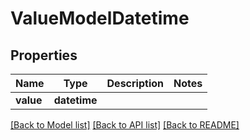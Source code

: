 # ValueModelDatetime


## Properties
Name | Type | Description | Notes
------------ | ------------- | ------------- | -------------
**value** | **datetime** |  | 

[[Back to Model list]](../README.md#documentation-for-models) [[Back to API list]](../README.md#documentation-for-api-endpoints) [[Back to README]](../README.md)


